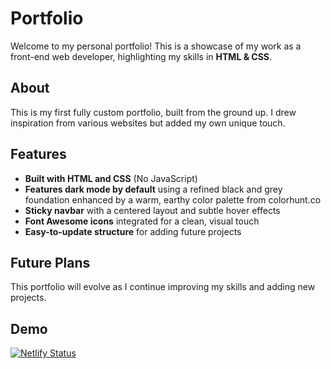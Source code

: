 # Portfolio  

Welcome to my personal portfolio! This is a showcase of my work as a front-end web developer, highlighting my skills in **HTML & CSS**.  

## About  

This is my first fully custom portfolio, built from the ground up. I drew inspiration from various websites but added my own unique touch. 

## Features  

- **Built with HTML and CSS** (No JavaScript)  
- **Features dark mode by default** using a refined black and grey foundation enhanced by a warm, earthy color palette from colorhunt.co
- **Sticky navbar** with a centered layout and subtle hover effects  
- **Font Awesome icons** integrated for a clean, visual touch
- **Easy-to-update structure** for adding future projects  

## Future Plans  

This portfolio will evolve as I continue improving my skills and adding new projects.  

## Demo

[![Netlify Status](https://api.netlify.com/api/v1/badges/bb955a72-b0e2-4489-b5bb-46ce343dc869/deploy-status)](https://aaronalcalah.netlify.app)
